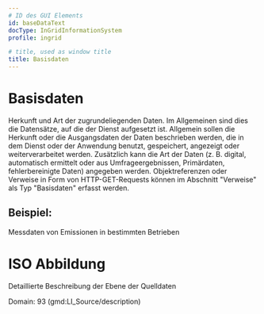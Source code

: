 ```yaml
---
# ID des GUI Elements
id: baseDataText
docType: InGridInformationSystem
profile: ingrid

# title, used as window title
title: Basisdaten
---
```


# Basisdaten

Herkunft und Art der zugrundeliegenden Daten. Im Allgemeinen sind dies die Datensätze, auf die der Dienst aufgesetzt ist. Allgemein sollen die Herkunft oder die Ausgangsdaten der Daten beschrieben werden, die in dem Dienst oder der Anwendung benutzt, gespeichert, angezeigt oder weiterverarbeitet werden. Zusätzlich kann die Art der Daten (z. B. digital, automatisch ermittelt oder aus Umfrageergebnissen, Primärdaten, fehlerbereinigte Daten) angegeben werden.
Objektreferenzen oder Verweise in Form von HTTP-GET-Requests können im Abschnitt "Verweise" als Typ "Basisdaten" erfasst werden.

## Beispiel:

Messdaten von Emissionen in bestimmten Betrieben

# ISO Abbildung

Detaillierte Beschreibung der Ebene der Quelldaten

Domain: 93 (gmd:LI_Source/description)

